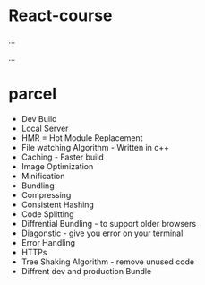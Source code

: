 # React-course
...


...
# parcel
- Dev Build
- Local Server 
- HMR = Hot Module Replacement
- File watching Algorithm - Written in c++
- Caching - Faster build 
- Image Optimization
- Minification 
- Bundling 
- Compressing
- Consistent Hashing
- Code Splitting
- Diffrential Bundling - to support older browsers
- Diagonstic - give you error on your terminal
- Error Handling
- HTTPs 
- Tree Shaking Algorithm - remove unused code 
- Diffrent dev and production Bundle 

